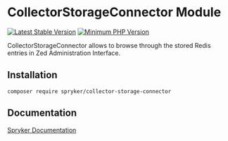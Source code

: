 # CollectorStorageConnector Module
[![Latest Stable Version](https://poser.pugx.org/spryker/collector-storage-connector/v/stable.svg)](https://packagist.org/packages/spryker/collector-storage-connector)
[![Minimum PHP Version](https://img.shields.io/badge/php-%3E%3D%208.0-8892BF.svg)](https://php.net/)

CollectorStorageConnector allows to browse through the stored Redis entries in Zed Administration Interface.

## Installation

```
composer require spryker/collector-storage-connector
```

## Documentation

[Spryker Documentation](https://docs.spryker.com)
